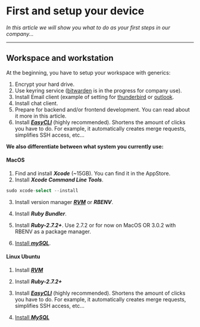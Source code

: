 # First and setup your device 

*In this article we will show you what to do as your first steps in our company...*

---

## Workspace and workstation

At the beginning, you have to setup your workspace with generics: 

1. Encrypt your hard drive.
2. Use keyring service ([bitwarden](https://es.easyproject.com/easy_knowledge_stories/1419) is in the progress for company use).
3. Install Email client (example of setting for [thunderbird](https://es.easyproject.com/easy_knowledge_stories/909) or [outlook](https://es.easyproject.com/easy_knowledge_stories/1358).
4. Install chat client.
5. Prepare for backend and/or frontend development. You can read about it more in this article.
6. Install [***EasyCLI***](https://git.easy.cz/internal/easy_cli) (highly recommended). Shortens the amount of clicks you have to do. For example, it automatically creates merge requests, simplifies SSH access, etc...


**We also differentiate between what system you currently use:**

#### MacOS

1. Find and install ***Xcode*** (~15GB). You can find it in the AppStore.
2. Install ***Xcode Command Line Tools***.
```go
sudo xcode-select --install
```
3. Install version manager ***[RVM](https://rvm.io/rvm/install)*** or ***RBENV***.

4. Install ***Ruby Bundler***.

5. Install ***Ruby-2.7.2+***. Use 2.7.2 or  for now on MacOS OR 3.0.2 with RBENV as a package manager.

6. [Install ***mySQL***](https://flaviocopes.com/mysql-how-to-install/).



#### Linux Ubuntu

1. Install [***RVM***](https://rvm.io/rvm/install) 

2.  Install ***Ruby-2.7.2+***

3. Install [***EasyCLI***](https://git.easy.cz/internal/easy_cli) (highly recommended). Shortens the amount of clicks you have to do. For example, it automatically creates merge requests, simplifies SSH access, etc...

4. [Install ***MySQL***](https://www.digitalocean.com/community/tutorials/how-to-install-mysql-on-ubuntu-18-04)



